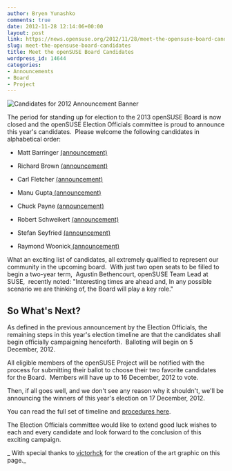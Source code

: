 ```yaml
---
author: Bryen Yunashko
comments: true
date: 2012-11-28 12:14:06+00:00
layout: post
link: https://news.opensuse.org/2012/11/28/meet-the-opensuse-board-candidates/
slug: meet-the-opensuse-board-candidates
title: Meet the openSUSE Board Candidates
wordpress_id: 14644
categories:
- Announcements
- Board
- Project
---
```


![Candidates for 2012 Announcement Banner](//news.opensuse.org/wp-content/uploads/2012/11/openSUSE-2012-Elections_banner_695.png)


The period for standing up for election to the 2013 openSUSE Board is now closed and the openSUSE Election Officials committee is proud to announce this year's candidates.  Please welcome the following candidates in alphabetical order:



	
  * Matt Barringer [(announcement)](http://lists.opensuse.org/opensuse-project/2012-11/msg00102.html)

	
  * Richard Brown [(announcement)](http://lists.opensuse.org/opensuse-project/2012-11/msg00042.html)

	
  * Carl Fletcher [(announcement)](http://lists.opensuse.org/opensuse-project/2012-11/msg00093.html)

	
  * Manu Gupta[ (announcement)](http://lists.opensuse.org/opensuse-project/2012-11/msg00106.html)

	
  * Chuck Payne [(announcement)](http://lists.opensuse.org/opensuse-project/2012-11/msg00103.html)

	
  * Robert Schweikert [(announcement)](http://lists.opensuse.org/opensuse-project/2012-11/msg00100.html)

	
  * Stefan Seyfried [(announcement)](http://lists.opensuse.org/opensuse-project/2012-11/msg00101.html)

	
  * Raymond Woonick[ (announcement)](http://lists.opensuse.org/opensuse-project/2012-11/msg00047.html)


What an exciting list of candidates, all extremely qualified to represent our community in the upcoming board.  With just two open seats to be filled to begin a two-year term,  Agustin Bethencourt, openSUSE Team Lead at SUSE,  recently noted: "Interesting times are ahead and, In any possible scenario we are thinking of, the Board will play a key role."


## So What's Next?


As defined in the previous announcement by the Election Officials, the remaining steps in this year's election timeline are that the candidates shall begin officially campaigning henceforth.  Balloting will begin on 5 December, 2012.

All eligible members of the openSUSE Project will be notified with the process for submitting their ballot to choose their two favorite candidates for the Board.  Members will have up to 16 December, 2012 to vote.

Then, if all goes well, and we don't see any reason why it shouldn't, we'll be announcing the winners of this year's election on 17 December, 2012.

You can read the full set of timeline and [procedures here](https://en.opensuse.org/openSUSE:Board_election).

The Election Officials committee would like to extend good luck wishes to each and every candidate and look forward to the conclusion of this exciting campaign.

_ With special thanks to [victorhck](http://victorhckinthefreeworld.wordpress.com/) for the creation of the art graphic on this page._


